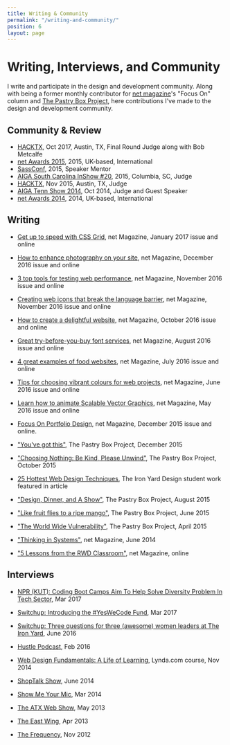 ```yaml
---
title: Writing & Community
permalink: "/writing-and-community/"
position: 6
layout: page
---
```


# Writing, Interviews, and Community

I write and participate in the design and development community. Along with being a former monthly contributor for [net magazine](http://www.creativebloq.com)'s "Focus On" column and [The Pastry Box Project](https://the-pastry-box-project.net/), here contributions I've made to the design and development community.

## Community & Review

-   [HACKTX](http://www.hacktx.com), Oct 2017, Austin, TX, Final Round Judge along with Bob Metcalfe
-   [net Awards 2015](http://thenetawards.com), 2015, UK-based, International
-   [SassConf](http://www.sassconf.com), 2015, Speaker Mentor
-   [AIGA South Carolina InShow #20](https://southcarolina.aiga.org/meet-the-inshow-20-judges/), 2015, Columbia, SC, Judge
-   [HACKTX](http://www.hacktx.com), Nov 2015, Austin, TX, Judge
-   [AIGA Tenn Show 2014](http://www.tennshow2014.com), Oct 2014, Judge and Guest Speaker
-   [net Awards 2014](http://thenetawards.com), 2014, UK-based, International

## Writing

-   [Get up to speed with CSS Grid](http://www.creativebloq.com/features/get-up-to-speed-with-css-grid), net Magazine, January 2017 issue and online

-   [How to enhance photography on your site](http://www.creativebloq.com/features/how-to-enhance-photography-on-your-website), net Magazine, December 2016 issue and online

-   [3 top tools for testing web performance](http://www.creativebloq.com/features/3-top-tools-for-testing-web-performance), net Magazine, November 2016 issue and online

-   [Creating web icons that break the language barrier](http://www.creativebloq.com/features/creating-web-icons-that-break-the-language-barrier), net Magazine, November 2016 issue and online

-   [How to create a delightful website](http://www.creativebloq.com/inspiration/how-to-create-a-delightful-website), net Magazine, October 2016 issue and online

-   [Great try-before-you-buy font services](http://www.creativebloq.com/features/4-great-try-before-you-buy-font-services), net Magazine, August 2016 issue and online

-   [4 great examples of food websites](http://www.creativebloq.com/web-design/4-great-examples-food-websites-71621257), net Magazine, July 2016 issue and online

-   [Tips for choosing vibrant colours for web projects](http://www.creativebloq.com/web-design/tips-choosing-vibrant-colours-web-projects-61620832), net Magazine, June 2016 issue and online

-   [Learn how to animate Scalable Vector Graphics](http://www.creativebloq.com/web-design/learn-how-animate-scalable-vector-graphics-51620196), net Magazine, May 2016 issue and online

-   [Focus On Portfolio Design](http://www.creativebloq.com/portfolios/how-make-cohesive-online-design-portfolio-111517909), net Magazine, December 2015 issue and online.

-   ["You've got this"](https://the-pastry-box-project.net/sameera-kapila/2015-december-10), The Pastry Box Project, December 2015

-   ["Choosing Nothing: Be Kind, Please Unwind"](https://the-pastry-box-project.net/sameera-kapila/2015-october-7), The Pastry Box Project, October 2015

-   [25 Hottest Web Design Techniques](http://www.creativebloq.com/netmag/25-hottest-web-design-techniques-81516153), The Iron Yard Design student work featured in article

-   ["Design, Dinner, and A Show"](https://the-pastry-box-project.net/sameera-kapila/2015-august-14), The Pastry Box Project, August 2015

-   ["Like fruit flies to a ripe mango"](https://the-pastry-box-project.net/sameera-kapila/2015-june-11), The Pastry Box Project, June 2015

-   ["The World Wide Vulnerability"](https://the-pastry-box-project.net/sameera-kapila/2015-april-15), The Pastry Box Project, April 2015

-   ["Thinking in Systems"](http://www.creativebloq.com/netmag/why-you-should-think-web-building-part-larger-system-71412395), net Magazine, June 2014

-   ["5 Lessons from the RWD Classroom"](http://www.creativebloq.com/netmag/5-lessons-responsive-web-design-classroom-7135527), net Magazine, online

## Interviews

-   [NPR (KUT): Coding Boot Camps Aim To Help Solve Diversity Problem In Tech Sector](http://kut.org/post/coding-boot-camps-aim-help-solve-diversity-problem-tech-sector), Mar 2017

-   [Switchup: Introducing the #YesWeCode Fund](https://www.switchup.org/blog/introducing-the-yeswecode-fund), Mar 2017

-   [Switchup: Three questions for three (awesome) women leaders at The Iron Yard](https://www.switchup.org/blog/three-questions-for-three-awesome-women-leaders-at-the-iron-yard), June 2016

-   [Hustle Podcast](http://funsize.co/hustle), Feb 2016

-   [Web Design Fundamentals: A Life of Learning](https://www.lynda.com/Web-Design-tutorials/Web-Design-Fundamentals/177837-2.html), Lynda.com course, Nov 2014

-   [ShopTalk Show](http://www.shoptalkshow.com/episodes/121-sam-kapila/), June 2014

-   [Show Me Your Mic](http://goodstuff.fm/smym/39), Mar 2014

-   [The ATX Web Show](http://atxwebshow.com/2013/05/16/64-with-sam-kapila/), May 2013

-   [The East Wing](http://5by5.tv/eastwing/52), Apr 2013

-   [The Frequency](http://5by5.tv/frequency/27), Nov 2012
